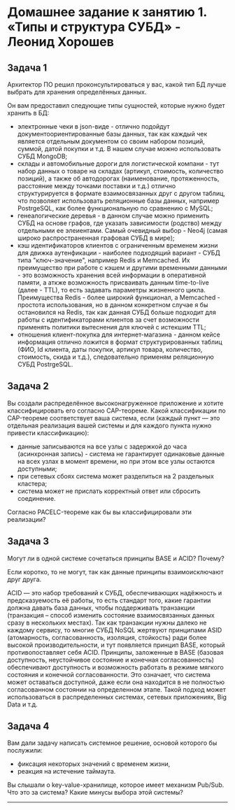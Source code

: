 # Домашнее задание к занятию 1. «Типы и структура СУБД» - Леонид Хорошев

## Задача 1

Архитектор ПО решил проконсультироваться у вас, какой тип БД 
лучше выбрать для хранения определённых данных.

Он вам предоставил следующие типы сущностей, которые нужно будет хранить в БД:
- электронные чеки в json-виде - отлично подойдут документоориентированные базы данных, так как каждый чек является отдельным документом со своим набором позиций, суммой, датой покупки и т.д. В нашем случае можно использовать СУБД MongoDB;
- склады и автомобильные дороги для логистической компани - тут набор данных о товаре на складах (артикул, стоимость, количество позиций), а также об автодорогах (наименование, протяженность, расстояние между точками поставки и т.д.) отлично структурируется в формате взаимосвязанных друг с другом таблиц, что позволяет использовать реляционные базы данных, например PostrgeSQL, как более функциональную по сравнению с MySQL;
- генеалогические деревья - в данном случае можно применить СУБД на основе графов, где указать зависимости (родство) между отдельными ее элеиентами. Самый очевидный выбор - Neo4j (самая широко распространенная графовая СУБД в мире); 
- кэш идентификаторов клиентов с ограниченным временем жизни для движка аутенфикации - наиболее подходящий вариант - СУБД типа "ключ-значение", например Redis и Memcached. Их преимущество при работе с кэшем и другими временными данными - это возможность хранения всей информации в оперативной памяти, а аткже возможность присваивать данным time-to-live (далее - TTL), то есть задавать параметры жизненного цикла. Преимущества Redis - более широкий функционал, а Memcached - простота использования, но в данном конкретном случае я бы остановился на Redis, так как данная СУБД больше подходит для работы с идентификаторами клиентов за счет возможности применять политики вытеснения для ключей с истекшим TTL;
- отношения клиент-покупка для интернет-магазина - данном кейсе информация отлично ложится в формат структурированных таблиц (ФИО, Id клиента, даты покупки, артикул товара, количество, стоимость, скида и т.д.), следовательно применям реляционную СУБД  PostrgeSQL.

## Задача 2

Вы создали распределённое высоконагруженное приложение и хотите классифицировать его согласно 
CAP-теореме. Какой классификации по CAP-теореме соответствует ваша система, если 
(каждый пункт — это отдельная реализация вашей системы и для каждого пункта нужно привести классификацию):

- данные записываются на все узлы с задержкой до часа (асинхронная запись) - система не гарантирует одинаковые данные на всех узлах в момент времени, но при этом все узлы остаются доступными;
- при сетевых сбоях система может разделиться на 2 раздельных кластера;
- система может не прислать корректный ответ или сбросить соединение.

Согласно PACELC-теореме как бы вы классифицировали эти реализации?

## Задача 3

Могут ли в одной системе сочетаться принципы BASE и ACID? Почему? 

Если коротко, то не могут, так как данные принципы взаимоисключают друг друга.

ACID — это набор требований к СУБД, обеспечивающих надёжность и предсказуемость её работы, то есть стандарт того, какие гарантии должна давать база данных, чтобы поддерживать транзакции (транзакция – способ изменить состояние взаимосвязанных данных сразу в нескольких местах). Так как транзакции нужны далеко не каждому сервису, то многие СУБД NoSQL жертвуют принципами ASID (атомарность, согласованность, изоляция, стойкость) ради более высокой производительности, и тут появляется принцип BASE, который противопоставляет себя ACID. Принципы, заложенные в BASE (базовая доступность, неустойчивое состояние и конечная согласованность) обеспечивают доступность и возможность работать в режиме мягкого состояния и конечной согласованности. Это означает, что система может оставаться доступной, даже если она находится в не полностью согласованном состоянии на определенном этапе. Такой подход может использоваться в распределенных системах, сетевых приложениях, Big Data и т.д.




## Задача 4

Вам дали задачу написать системное решение, основой которого бы послужили:

- фиксация некоторых значений с временем жизни,
- реакция на истечение таймаута.

Вы слышали о key-value-хранилище, которое имеет механизм Pub/Sub. 
Что это за система? Какие минусы выбора этой системы?



---

